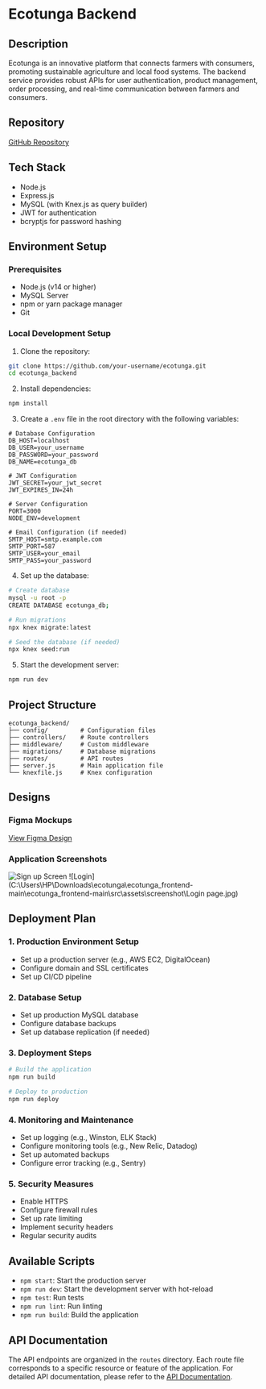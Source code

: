 # Ecotunga Backend

## Description
Ecotunga is an innovative platform that connects farmers with consumers, promoting sustainable agriculture and local food systems. The backend service provides robust APIs for user authentication, product management, order processing, and real-time communication between farmers and consumers.

## Repository
[GitHub Repository](https://github.com/your-username/ecotunga)

## Tech Stack

- Node.js
- Express.js
- MySQL (with Knex.js as query builder)
- JWT for authentication
- bcryptjs for password hashing

## Environment Setup

### Prerequisites
- Node.js (v14 or higher)
- MySQL Server
- npm or yarn package manager
- Git

### Local Development Setup

1. Clone the repository:
```bash
git clone https://github.com/your-username/ecotunga.git
cd ecotunga_backend
```

2. Install dependencies:
```bash
npm install
```

3. Create a `.env` file in the root directory with the following variables:
```env
# Database Configuration
DB_HOST=localhost
DB_USER=your_username
DB_PASSWORD=your_password
DB_NAME=ecotunga_db

# JWT Configuration
JWT_SECRET=your_jwt_secret
JWT_EXPIRES_IN=24h

# Server Configuration
PORT=3000
NODE_ENV=development

# Email Configuration (if needed)
SMTP_HOST=smtp.example.com
SMTP_PORT=587
SMTP_USER=your_email
SMTP_PASS=your_password
```

4. Set up the database:
```bash
# Create database
mysql -u root -p
CREATE DATABASE ecotunga_db;

# Run migrations
npx knex migrate:latest

# Seed the database (if needed)
npx knex seed:run
```

5. Start the development server:
```bash
npm run dev
```

## Project Structure

```
ecotunga_backend/
├── config/         # Configuration files
├── controllers/    # Route controllers
├── middleware/     # Custom middleware
├── migrations/     # Database migrations
├── routes/         # API routes
├── server.js       # Main application file
└── knexfile.js     # Knex configuration
```

## Designs

### Figma Mockups
[View Figma Design](https://www.figma.com/design/kpt0ILLjeMGhvAQOrBaDWX/EcoTunga?node-id=0-1&p=f&t=t295o4HrPA4C08Jw-0)

### Application Screenshots
![Sign up Screen](C:\Users\HP\Downloads\ecotunga\ecotunga_frontend-main\ecotunga_frontend-main\src\assets\screenshot\signup.jpg)
![Login](C:\Users\HP\Downloads\ecotunga\ecotunga_frontend-main\ecotunga_frontend-main\src\assets\screenshot\Login page.jpg)


## Deployment Plan

### 1. Production Environment Setup
- Set up a production server (e.g., AWS EC2, DigitalOcean)
- Configure domain and SSL certificates
- Set up CI/CD pipeline

### 2. Database Setup
- Set up production MySQL database
- Configure database backups
- Set up database replication (if needed)

### 3. Deployment Steps
```bash
# Build the application
npm run build

# Deploy to production
npm run deploy
```

### 4. Monitoring and Maintenance
- Set up logging (e.g., Winston, ELK Stack)
- Configure monitoring tools (e.g., New Relic, Datadog)
- Set up automated backups
- Configure error tracking (e.g., Sentry)

### 5. Security Measures
- Enable HTTPS
- Configure firewall rules
- Set up rate limiting
- Implement security headers
- Regular security audits

## Available Scripts

- `npm start`: Start the production server
- `npm run dev`: Start the development server with hot-reload
- `npm test`: Run tests
- `npm run lint`: Run linting
- `npm run build`: Build the application

## API Documentation

The API endpoints are organized in the `routes` directory. Each route file corresponds to a specific resource or feature of the application. For detailed API documentation, please refer to the [API Documentation](docs/api.md).
